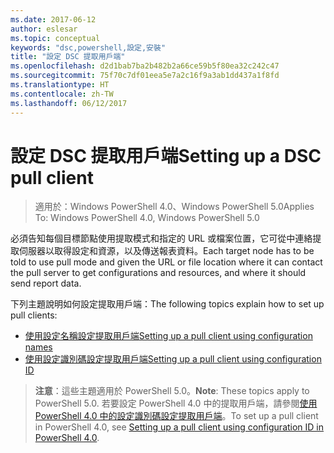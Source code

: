 ```yaml
---
ms.date: 2017-06-12
author: eslesar
ms.topic: conceptual
keywords: "dsc,powershell,設定,安裝"
title: "設定 DSC 提取用戶端"
ms.openlocfilehash: d2d1bab7ba2b482b2a66ce59b5f80ea32c242c47
ms.sourcegitcommit: 75f70c7df01eea5e7a2c16f9a3ab1dd437a1f8fd
ms.translationtype: HT
ms.contentlocale: zh-TW
ms.lasthandoff: 06/12/2017
---
```

# <a name="setting-up-a-dsc-pull-client"></a><span data-ttu-id="508ca-103">設定 DSC 提取用戶端</span><span class="sxs-lookup"><span data-stu-id="508ca-103">Setting up a DSC pull client</span></span>

> <span data-ttu-id="508ca-104">適用於：Windows PowerShell 4.0、Windows PowerShell 5.0</span><span class="sxs-lookup"><span data-stu-id="508ca-104">Applies To: Windows PowerShell 4.0, Windows PowerShell 5.0</span></span>

<span data-ttu-id="508ca-105">必須告知每個目標節點使用提取模式和指定的 URL 或檔案位置，它可從中連絡提取伺服器以取得設定和資源，以及傳送報表資料。</span><span class="sxs-lookup"><span data-stu-id="508ca-105">Each target node has to be told to use pull mode and given the URL or file location where it can contact the pull server to get configurations and resources, and where it should send report data.</span></span>


<span data-ttu-id="508ca-106">下列主題說明如何設定提取用戶端：</span><span class="sxs-lookup"><span data-stu-id="508ca-106">The following topics explain how to set up pull clients:</span></span>

* [<span data-ttu-id="508ca-107">使用設定名稱設定提取用戶端</span><span class="sxs-lookup"><span data-stu-id="508ca-107">Setting up a pull client using configuration names</span></span>](pullClientConfigNames.md)
* [<span data-ttu-id="508ca-108">使用設定識別碼設定提取用戶端</span><span class="sxs-lookup"><span data-stu-id="508ca-108">Setting up a pull client using configuration ID</span></span>](pullClientConfigID.md)

> <span data-ttu-id="508ca-109">**注意**：這些主題適用於 PowerShell 5.0。</span><span class="sxs-lookup"><span data-stu-id="508ca-109">**Note**: These topics apply to PowerShell 5.0.</span></span> <span data-ttu-id="508ca-110">若要設定 PowerShell 4.0 中的提取用戶端，請參閱[使用 PowerShell 4.0 中的設定識別碼設定提取用戶端](pullClientConfigID4.md)。</span><span class="sxs-lookup"><span data-stu-id="508ca-110">To set up a pull client in PowerShell 4.0, see [Setting up a pull client using configuration ID in PowerShell 4.0](pullClientConfigID4.md).</span></span>

